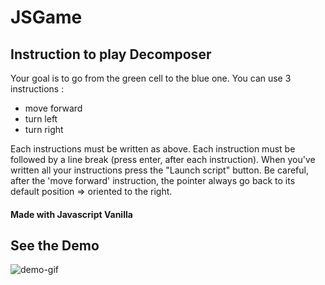 # JSGame

## Instruction to play Decomposer

Your goal is to go from the green cell to the blue one. 
You can use 3 instructions :
- move forward
- turn left
- turn right

Each instructions must be written as above. Each instruction must be followed by a line break (press enter, after each instruction). When you've written all your instructions press the "Launch script" button. Be careful, after the 'move forward' instruction, the pointer always go back to its default position => oriented to the right.

#### Made with Javascript Vanilla


## See the Demo

![demo-gif](.gif)
